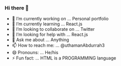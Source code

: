 ### Hi there 👋

- 🔭 I’m currently working on ... Personal portfolio
- 🌱 I’m currently learning ... React.js
- 👯 I’m looking to collaborate on ... Twitter
- 🤔 I’m looking for help with ... React.js
- 💬 Ask me about ... Anything
- 📫 How to reach me: ... @uthamanAbdurrah3
- 😄 Pronouns: ... He/his
- ⚡ Fun fact: ... HTML is a PROGRAMMING language
